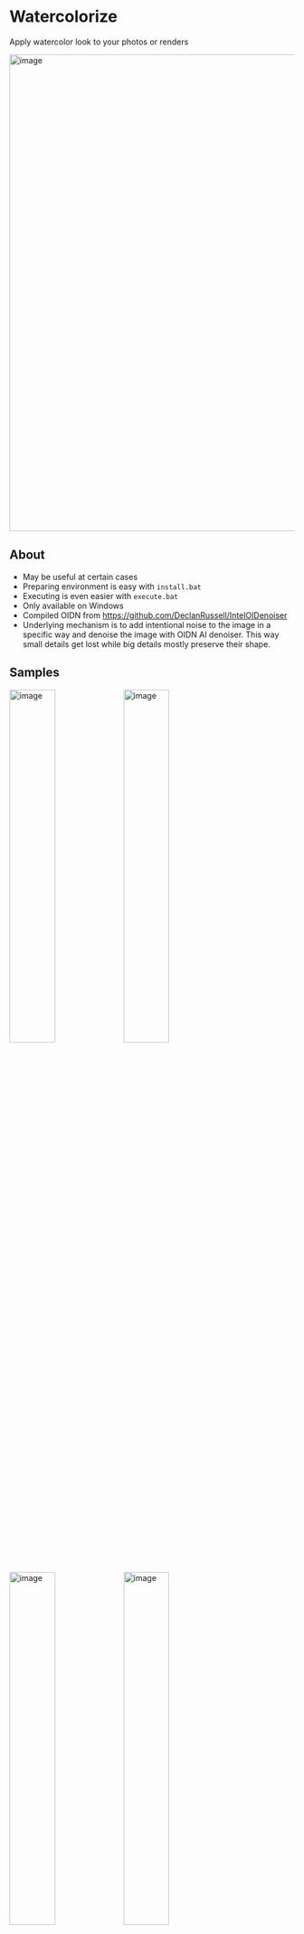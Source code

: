 # Watercolorize
Apply watercolor look to your photos or renders

<img width="843" alt="image" src="https://user-images.githubusercontent.com/66480156/144492771-c38f4692-53b1-42b4-a0c5-9b5a737d394c.png">

## About
* May be useful at certain cases
* Preparing environment is easy with `install.bat`
* Executing is even easier with `execute.bat`
* Only available on Windows
* Compiled OIDN from https://github.com/DeclanRussell/IntelOIDenoiser
* Underlying mechanism is to add intentional noise to the image in a specific way and denoise the image with OIDN AI denoiser. This way small details get lost while big details mostly preserve their shape.
## Samples

<img width="40%" alt="image" src="https://user-images.githubusercontent.com/66480156/144493200-2bd37efe-29d7-4c58-9040-2d90fde2aedb.jpg"><img width="40%" alt="image" src="https://user-images.githubusercontent.com/66480156/144493204-5287348d-96f4-4caa-a21c-cec19cd5e377.jpg">
<img width="40%" alt="image" src="https://user-images.githubusercontent.com/66480156/144493205-63957d62-3505-4e17-9c9a-50ff0fda6b02.jpg"><img width="40%" alt="image" src="https://user-images.githubusercontent.com/66480156/144493208-ce4c0aea-79f7-49c7-bdb5-843bad9004dc.jpg">
<img width="40%" alt="image" src="https://user-images.githubusercontent.com/66480156/144493211-66b4a877-d0b6-4708-b33e-10ccedfec88d.jpg"><img width="40%" alt="image" src="https://user-images.githubusercontent.com/66480156/144493215-27a32747-1889-4994-9d34-ab6da2f8ff00.jpg">
<img width="40%" alt="image" src="https://user-images.githubusercontent.com/66480156/144493217-58fb938b-c900-4a6b-87c9-e79143e72e9d.jpg"><img width="40%" alt="image" src="https://user-images.githubusercontent.com/66480156/144493221-d8567af2-a672-4d5f-9946-0fcf40dc303e.jpg">

